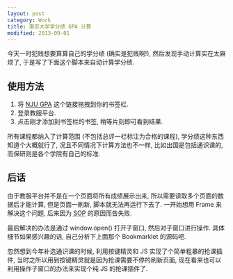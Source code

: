 ```yaml
---
layout: post
category: Work
title: 南京大学学分绩 GPA 计算
modified: 2013-09-01
---
```

今天一时犯贱想要算算自己的学分绩 (确实是犯贱啊!), 然后发现手动计算实在太麻烦了, 于是写了下面这个脚本来自动计算学分绩.

## 使用方法

1. 将 [NJU GPA][Bookmarklet] 这个链接拖拽到你的书签栏.
2. 登录教服平台.
3. 点击刚才添加到书签栏的书签, 稍等片刻即可看到结果.

所有课程都纳入了计算范围 (不包括总评一栏标注为合格的课程), 学分绩这种东西知道个大概就行了, 况且不同情况下计算方法也不一样, 
比如出国是包括通识课的, 而保研则是各个学院有自己的标准.

## 后话

由于教服平台并不是在一个页面将所有成绩展示出来, 所以需要读取多个页面的数据后才能计算, 但是页面一刷新, 脚本就无法再运行下去了.
一开始想用 Frame 来解决这个问题, 后来因为 <acronym title="Same Origin Policy">SOP</acronym> 的原因而告失败.

最后解决的办法是通过 window.open() 打开子窗口, 然后对子窗口进行操作.
具体细节如果感兴趣的话, 自己分析下上面那个 Bookmarklet 的源码吧.

忽然想到今年补选通识课的时候, 利用按键精灵和 JS 实现了个简单粗暴的抢课插件, 当时之所以用到按键精灵就是因为抢课需要不停的刷新页面, 现在看来也可以利用操作子窗口的办法来实现个纯 JS 的抢课插件了.

[Bookmarklet]: javascript:(function(){var%20scores=0;var%20grades=0;var%20href_array=[];var%20fin_count=0;var%20all=[];grade_page="http://desktop.nju.edu.cn:8080/jiaowu/student/studentinfo/achievementinfo.do?method=searchTermList";open(grade_page).addEventListener('load',function(){set_href_array(this);this.close();for(var%20i=0;i<href_array.length;i++){open(href_array[i]).addEventListener('load',function(){handler(this);});}});function%20trim(str){return%20str.replace(/^\s*/,'').replace(/\s*$/,'');}function%20set_href_array(win){link_table=win.document.getElementsByTagName('table')[1];var%20trs=link_table.children[0].children;var%20a;for(var%20i=0;i<trs.length;i++){a=trs[i].getElementsByTagName('a');if(a.length==0){continue;}href_array.push(a[0].href);}href_array.pop();}function%20handler(win){var%20table_body=win.document.getElementsByClassName('TABLE_BODY');var%20trs=table_body[0].getElementsByTagName('tr');var%20tds,name,type,ul,score;for(var%20i=1;i<trs.length;i++){tds=trs[i].getElementsByTagName('td');type=trim(tds[4].innerHTML);ul=tds[6].children[0];if(ul==undefined){continue;}name=trim(tds[2].innerHTML);score=Number(tds[5].innerHTML);grade=Number(ul.innerHTML);all.push({'name':name,'score':score,'grade':grade,'type':type});scores+=score;grades+=grade*score;}fin_count++;check();win.close();}function%20check(){if(fin_count==href_array.length){var%20str='';for(var%20i=0;i<all.length;i++){str+=all[i].score+'\t'+all[i].grade+'\t'+all[i].type+'\t'+all[i].name+'\n';}gpa=(grades/scores)/20;str+='GPA:%20'+gpa.toFixed(2);alert(str);}}})()
